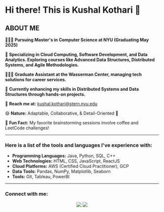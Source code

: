 # Hi there! This is Kushal Kothari 👋

## ABOUT ME

👨🏻‍🎓 **Pursuing Master's in Computer Science at NYU (Graduating May 2025)**

🌱 **Specializing in Cloud Computing, Software Development, and Data Analytics. Exploring courses like Advanced Data Structures, Distributed Systems, and Agile Methodologies.**

👨🏻‍💻 **Graduate Assistant at the Wasserman Center, managing tech solutions for career services.**

🔧 **Currently enhancing my skills in Distributed Systems and Data Structures through hands-on projects.**

📧 **Reach me at:** kushal.kothari@stern.nyu.edu

😄 **Nature:** Adaptable, Collaborative, & Detail-Oriented 🎯

🎉 **Fun Fact:** My favorite brainstorming sessions involve coffee and LeetCode challenges!

---

### Here is a list of the tools and languages I've experience with:

- **Programming Languages:** Java, Python, SQL, C++  
- **Web Technologies:** HTML, CSS, JavaScript, ReactJS  
- **Cloud Platforms:** AWS (Certified Cloud Practitioner), GCP  
- **Data Tools:** Pandas, NumPy, Matplotlib, Seaborn  
- **Tools:** Git, Tableau, PowerBI  

---

<h3 align="left">Connect with me:</h3>
<p align='center'>
  <a href="https://www.linkedin.com/in/kushal-kothari//" alr="LinkedIn">
    <img src="https://img.shields.io/badge/-LinkedIn-violet?logo=LinkedIn&logoColor=black" /></a>

  <a href="mailto:kushal.kothari@stern.nyu.edu" alr="Medium">
    <img src="https://img.shields.io/badge/-Outlook-violet?logo=Outlook&logoColor=black" /></a>
  
<p align='left'>
  
